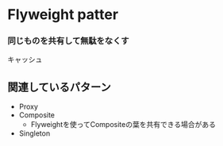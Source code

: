 # Flyweight patter

### 同じものを共有して無駄をなくす

キャッシュ

## 関連しているパターン
- Proxy
- Composite
  - Flyweightを使ってCompositeの葉を共有できる場合がある
- Singleton
